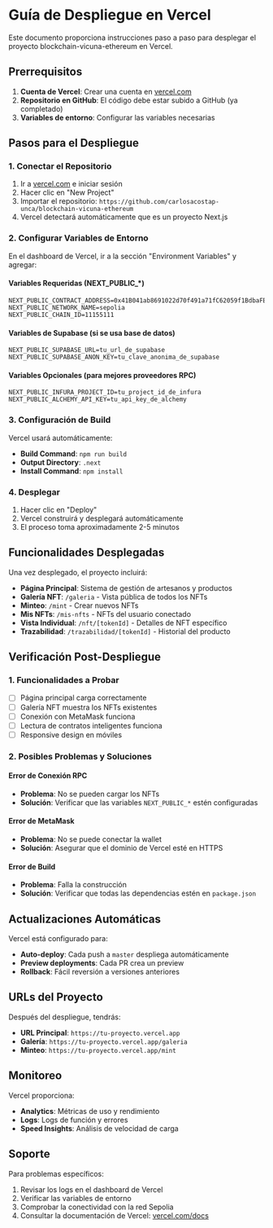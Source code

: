 # Guía de Despliegue en Vercel

Este documento proporciona instrucciones paso a paso para desplegar el proyecto blockchain-vicuna-ethereum en Vercel.

## Prerrequisitos

1. **Cuenta de Vercel**: Crear una cuenta en [vercel.com](https://vercel.com)
2. **Repositorio en GitHub**: El código debe estar subido a GitHub (ya completado)
3. **Variables de entorno**: Configurar las variables necesarias

## Pasos para el Despliegue

### 1. Conectar el Repositorio

1. Ir a [vercel.com](https://vercel.com) e iniciar sesión
2. Hacer clic en "New Project"
3. Importar el repositorio: `https://github.com/carlosacostap-unca/blockchain-vicuna-ethereum`
4. Vercel detectará automáticamente que es un proyecto Next.js

### 2. Configurar Variables de Entorno

En el dashboard de Vercel, ir a la sección "Environment Variables" y agregar:

#### Variables Requeridas (NEXT_PUBLIC_*)
```
NEXT_PUBLIC_CONTRACT_ADDRESS=0x41B041ab8691022d70f491a71fC62059f1BdbaFB
NEXT_PUBLIC_NETWORK_NAME=sepolia
NEXT_PUBLIC_CHAIN_ID=11155111
```

#### Variables de Supabase (si se usa base de datos)
```
NEXT_PUBLIC_SUPABASE_URL=tu_url_de_supabase
NEXT_PUBLIC_SUPABASE_ANON_KEY=tu_clave_anonima_de_supabase
```

#### Variables Opcionales (para mejores proveedores RPC)
```
NEXT_PUBLIC_INFURA_PROJECT_ID=tu_project_id_de_infura
NEXT_PUBLIC_ALCHEMY_API_KEY=tu_api_key_de_alchemy
```

### 3. Configuración de Build

Vercel usará automáticamente:
- **Build Command**: `npm run build`
- **Output Directory**: `.next`
- **Install Command**: `npm install`

### 4. Desplegar

1. Hacer clic en "Deploy"
2. Vercel construirá y desplegará automáticamente
3. El proceso toma aproximadamente 2-5 minutos

## Funcionalidades Desplegadas

Una vez desplegado, el proyecto incluirá:

- **Página Principal**: Sistema de gestión de artesanos y productos
- **Galería NFT**: `/galeria` - Vista pública de todos los NFTs
- **Minteo**: `/mint` - Crear nuevos NFTs
- **Mis NFTs**: `/mis-nfts` - NFTs del usuario conectado
- **Vista Individual**: `/nft/[tokenId]` - Detalles de NFT específico
- **Trazabilidad**: `/trazabilidad/[tokenId]` - Historial del producto

## Verificación Post-Despliegue

### 1. Funcionalidades a Probar

- [ ] Página principal carga correctamente
- [ ] Galería NFT muestra los NFTs existentes
- [ ] Conexión con MetaMask funciona
- [ ] Lectura de contratos inteligentes funciona
- [ ] Responsive design en móviles

### 2. Posibles Problemas y Soluciones

#### Error de Conexión RPC
- **Problema**: No se pueden cargar los NFTs
- **Solución**: Verificar que las variables `NEXT_PUBLIC_*` estén configuradas

#### Error de MetaMask
- **Problema**: No se puede conectar la wallet
- **Solución**: Asegurar que el dominio de Vercel esté en HTTPS

#### Error de Build
- **Problema**: Falla la construcción
- **Solución**: Verificar que todas las dependencias estén en `package.json`

## Actualizaciones Automáticas

Vercel está configurado para:
- **Auto-deploy**: Cada push a `master` despliega automáticamente
- **Preview deployments**: Cada PR crea un preview
- **Rollback**: Fácil reversión a versiones anteriores

## URLs del Proyecto

Después del despliegue, tendrás:
- **URL Principal**: `https://tu-proyecto.vercel.app`
- **Galería**: `https://tu-proyecto.vercel.app/galeria`
- **Minteo**: `https://tu-proyecto.vercel.app/mint`

## Monitoreo

Vercel proporciona:
- **Analytics**: Métricas de uso y rendimiento
- **Logs**: Logs de función y errores
- **Speed Insights**: Análisis de velocidad de carga

## Soporte

Para problemas específicos:
1. Revisar los logs en el dashboard de Vercel
2. Verificar las variables de entorno
3. Comprobar la conectividad con la red Sepolia
4. Consultar la documentación de Vercel: [vercel.com/docs](https://vercel.com/docs)